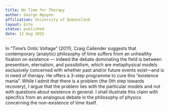 ```yaml
---
title: No Time for Therapy
author: George Nguyen
affiliation: University of Queensland
layout: bite
status: published
date: 12 Aug 2015
---
```


In “Time’s Ontic Voltage” (2011), Craig Callender suggests that contemporary (analytic) philosophy of time suffers from an unhealthy fixation on existence — indeed the debate dominating the field is between presentism, eternalism, and possibilism, which are metaphysical models exclusively concerned with whether past and/or future events exist—and is in need of therapy. He offers a 3-step programme to cure this “existence mania”.
While I admit that there is a problem (the 0th step towards recovery), I argue that the problem lies with the particular models and not with questions about existence in general. I shall illustrate this claim with specifics from an analogous debate in the philosophy of physics concerning the non-existence of time itself.
